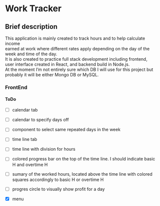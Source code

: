 # Work Tracker

## Brief description

This application is mainly created to track hours and to help calculate income\
earned at work where different rates apply depending on the day of the week and time of the day.\
It is also created to practice full stack development including frontend,\
user interface created in React, and backend build in Node.js.\
At the moment I’m not entirely sure which DB I will use for this project but\
probably it will be either Mongo DB or MySQL.

### FrontEnd 

#### ToDo

- [ ] calendar tab
- [ ] calendar to specify days off
- [ ] component to select same repeated days in the week
- [ ] time line tab
- [ ] time line with division for hours
- [ ] colored progress bar on the top of the time line. I should indicate basic H and overtime H
- [ ] sumary of the worked hours, located above the time line with colored squares accordingly to basic H or overtime H
- [ ] progres circle to visually show profit for a day
- [x] menu




